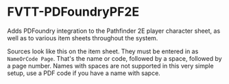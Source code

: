 # FVTT-PDFoundryPF2E
Adds PDFoundry integration to the Pathfinder 2E player character sheet, as well as to various item sheets throughout the system.

Sources look like this on the item sheet. They must be entered in as `NameOrCode Page`. That's the name or code, followed by a space, followed by a page number. Names with spaces are not supported in this very simple setup, use a PDF code if you have a name with sapce.

